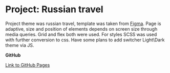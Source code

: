 # Project: Russian travel

Project theme was russian travel, template was taken from [Figma](https://www.figma.com/file/5S2WSbEFL6awjVWJ0NWL8Q/Sprint-3_-Russia-_-desktop-mobile?node-id=28503%3A0).
Page is adaptive, size and position of elements depends on screen size through media queries. Grid and flex both were used.
For styles SCSS was used with further conversion to css.
Have some plans to add switcher Light\Dark theme via JS.

**GitHub**

[Link to GitHub Pages](https://iluxmas.github.io/russian-travel/index.html)

